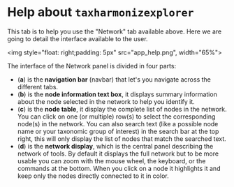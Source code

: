 # Help about `taxharmonizexplorer`

This tab is to help you use the <a onclick="customHref(&#39;network&#39;)">"Network" tab</a> available above.
Here we are going to detail the interface available to the user.

<img style="float: right;padding: 5px" src="app_help.png", width="65%">

The interface of the Network panel is divided in four parts:

* (**a**) is the **navigation bar** (navbar) that let's you navigate across the different tabs.
* (**b**) is the **node information text box**, it displays summary information about the node selected in the network to help you identify it.
* (**c**) is the **node table**, it display the complete list of nodes in the network. You can click on one (or multiple) row(s) to select the corresponding node(s) in the network. You can also search text (like a possible node name or your taxonomic group of interest) in the search bar at the top right, this will only display the list of nodes that match the searched text.
* (**d**) is the **network display**, which is the central panel describing the network of tools. By default it displays the full network but to be more usable you can zoom with the mouse wheel, the keyboard, or the commands at the bottom. When you click on a node it highlights it and keep only the nodes directly connected to it in color.

